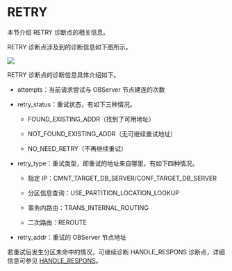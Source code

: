 # RETRY

本节介绍 RETRY 诊断点的相关信息。

RETRY 诊断点涉及到的诊断信息如下图所示。

![](./700.retry-01)

RETRY 诊断点的诊断信息具体介绍如下。

* attempts：当前请求尝试与 OBServer 节点建连的次数

* retry_status：重试状态，有如下三种情况。
  
  * FOUND_EXISTING_ADDR（找到了可用地址）
  
  * NOT_FOUND_EXISTING_ADDR（无可继续重试地址）
  
  * NO_NEED_RETRY（不再继续重试）

* retry_type：重试类型，即重试的地址来自哪里，有如下四种情况。
  
  * 指定 IP：CMNT_TARGET_DB_SERVER/CONF_TARGET_DB_SERVER
  
  * 分区信息查询：USE_PARTITION_LOCATION_LOOKUP
  
  * 事务内路由：TRANS_INTERNAL_ROUTING
  
  * 二次路由：REROUTE

* retry_addr：重试的 OBServer 节点地址

若重试后发生分区未命中的情况，可继续诊断 HANDLE_RESPONS 诊断点，详细信息可参见 [HANDLE_RESPONS](./800.handle-respons.md)。
